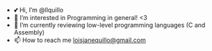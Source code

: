 - 💕 Hi, I’m @llquillo
- 👀 I’m interested in Programming in general! <3
- 🌱 I’m currently reviewing low-level programming languages (C and Assembly)
- 📫 How to reach me loisjanequillo@gmail.com

<!---
llquillo/llquillo is a ✨ special ✨ repository because its `README.md` (this file) appears on your GitHub profile.
You can click the Preview link to take a look at your changes.
--->
